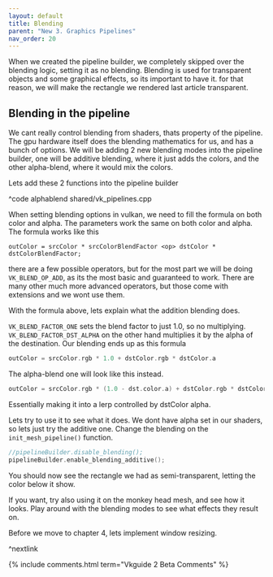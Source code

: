 ```yaml
---
layout: default
title: Blending
parent: "New 3. Graphics Pipelines"
nav_order: 20
---
```


When we created the pipeline builder, we completely skipped over the blending logic, setting it as no blending. Blending is used for transparent objects and some graphical effects, so its important to have it. for that reason, we will make the rectangle we rendered last article transparent.

## Blending in the pipeline
We cant really control blending from shaders, thats property of the pipeline. The gpu hardware itself does the blending mathematics for us, and has a bunch of options. We will be adding 2 new blending modes into the pipeline builder, one will be additive blending, where it just adds the colors, and the other alpha-blend, where it would mix the colors.

Lets add these 2 functions into the pipeline builder

^code alphablend shared/vk_pipelines.cpp


When setting blending options in vulkan, we need to fill the formula on both color and alpha. The parameters work the same on both color and alpha. The formula works like this

```
outColor = srcColor * srcColorBlendFactor <op> dstColor * dstColorBlendFactor;
```
there are a few possible operators, but for the most part we will be doing `VK_BLEND_OP_ADD`, as its the most basic and guaranteed to work. There are many other much more advanced operators, but those come with extensions and we wont use them.

With the formula above, lets explain what the addition blending does.

`VK_BLEND_FACTOR_ONE` sets the blend factor to just 1.0, so no multiplying. `VK_BLEND_FACTOR_DST_ALPHA` on the other hand multiplies it by the alpha of the destination. Our blending ends up as this formula
```c
outColor = srcColor.rgb * 1.0 + dstColor.rgb * dstColor.a
```

The alpha-blend one will look like this instead.

```c
outColor = srcColor.rgb * (1.0 - dst.color.a) + dstColor.rgb * dstColor.a
```
Essentially making it into a lerp controlled by dstColor alpha.

Lets try to use it to see what it does. We dont have alpha set in our shaders, so lets just try the additive one. Change the blending on the `init_mesh_pipeline()` function.

```cpp
//pipelineBuilder.disable_blending();
pipelineBuilder.enable_blending_additive();
```

You should now see the rectangle we had as semi-transparent, letting the color below it show.

If you want, try also using it on the monkey head mesh, and see how it looks. Play around with the blending modes to see what effects they result on.

Before we move to chapter 4, lets implement window resizing.

^nextlink

{% include comments.html term="Vkguide 2 Beta Comments" %}